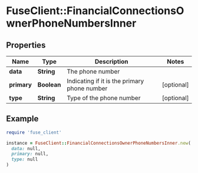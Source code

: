 # FuseClient::FinancialConnectionsOwnerPhoneNumbersInner

## Properties

| Name | Type | Description | Notes |
| ---- | ---- | ----------- | ----- |
| **data** | **String** | The phone number |  |
| **primary** | **Boolean** | Indicating if it is the primary phone number | [optional] |
| **type** | **String** | Type of the phone number | [optional] |

## Example

```ruby
require 'fuse_client'

instance = FuseClient::FinancialConnectionsOwnerPhoneNumbersInner.new(
  data: null,
  primary: null,
  type: null
)
```


